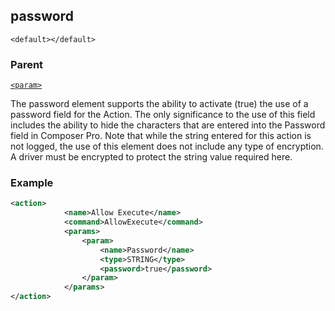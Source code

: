 ## password

`<default></default>`


### Parent

[`<param>`][1]


The password element supports the ability to activate (true) the use of a password field for the Action. The only significance to the use of this field includes the ability to hide the characters that are entered into the Password field in Composer Pro. Note that while the string entered for this action is not logged, the use of this element does not include any type of encryption. A driver must be encrypted to protect the string value required here.


### Example

```xml
<action>
			<name>Allow Execute</name>
			<command>AllowExecute</command>
			<params>
				<param>
					<name>Password</name>
					<type>STRING</type>
					<password>true</password>
				</param>
			</params>
</action>
```








[1]:	https://snap-one.github.io/docs-driverworks-xml/#actions-xml-param